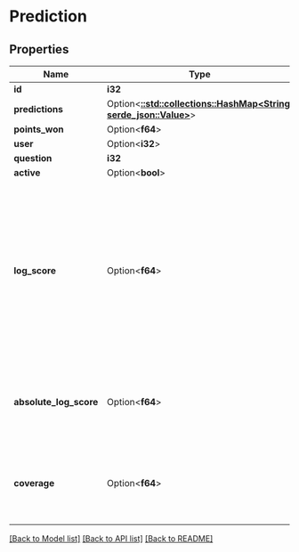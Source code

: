 # Prediction

## Properties

Name | Type | Description | Notes
------------ | ------------- | ------------- | -------------
**id** | **i32** |  | [readonly]
**predictions** | Option<[**::std::collections::HashMap<String, serde_json::Value>**](serde_json::Value.md)> |  | [optional]
**points_won** | Option<**f64**> |  | [optional]
**user** | Option<**i32**> |  | 
**question** | **i32** |  | 
**active** | Option<**bool**> |  | [optional]
**log_score** | Option<**f64**> | Used in tournament scoring. Defined as log2(player prediction / community prediction), averaged over the lifetime of the question. Zero for null / void predictions. | [optional]
**absolute_log_score** | Option<**f64**> | Defined as per our scoring FAQ. Zero for null / void predictions. | [optional]
**coverage** | Option<**f64**> | Percentage of question open time that this prediction has been active. | [optional]

[[Back to Model list]](../README.md#documentation-for-models) [[Back to API list]](../README.md#documentation-for-api-endpoints) [[Back to README]](../README.md)


